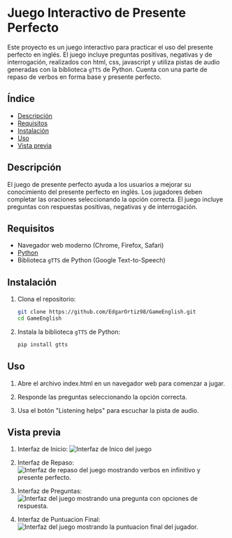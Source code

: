 # Juego Interactivo de Presente Perfecto

Este proyecto es un juego interactivo para practicar el uso del presente perfecto en inglés. El juego incluye preguntas positivas, negativas y de interrogación, realizados con html, css, javascript y utiliza pistas de audio generadas con la biblioteca `gTTS` de Python. Cuenta con una parte de repaso de verbos en forma base y presente perfecto.

## Índice

- [Descripción](#descripción)
- [Requisitos](#requisitos)
- [Instalación](#instalación)
- [Uso](#uso)
- [Vista previa](#Vista)

## Descripción

El juego de presente perfecto ayuda a los usuarios a mejorar su conocimiento del presente perfecto en inglés. Los jugadores deben completar las oraciones seleccionando la opción correcta. El juego incluye preguntas con respuestas positivas, negativas y de interrogación.

## Requisitos

- Navegador web moderno (Chrome, Firefox, Safari)
- [Python](https://www.python.org/downloads/)
- Biblioteca `gTTS` de Python (Google Text-to-Speech)

## Instalación

1. Clona el repositorio:

   ```bash
   git clone https://github.com/EdgarOrtiz98/GameEnglish.git
   cd GameEnglish
2. Instala la biblioteca `gTTS` de Python:

   ```bash
   pip install gtts

## Uso

1. Abre el archivo index.html en un navegador web para comenzar a jugar.

2. Responde las preguntas seleccionando la opción correcta.

3. Usa el botón "Listening helps" para escuchar la pista de audio.

## Vista previa

1. Interfaz de Inicio:
![Interfaz de Inico del juego](/img/inicio.png)

2. Interfaz de Repaso:
![Interfaz de repaso del juego mostrando verbos en infinitivo y presente perfecto.](/img/repaso.png)

3. Interfaz de Preguntas:
![Interfaz del juego mostrando una pregunta con opciones de respuesta.](/img/preguntas.png)

4. Interfaz de Puntuacion Final:
![Interfaz del juego mostrando la puntuacion final del jugador.](/img/score.png)